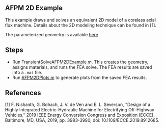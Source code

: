 ## AFPM 2D Example

This example draws and solves an equivalent 2D model of a coreless axial flux machine. Details about the 2D modeling technique can be found in [1].

The parameterized geometry is available [here](AFPM2DDrawing.pdf)

## Steps

- Run [TransientSolveAFPM2DExample.m](./TransientSolveAFPM2DExample.m). This creates the geometry, assigns materials, and runs the FEA solve. The FEA results are saved into a `.mat` file.
- Run [AFPM2DPlots.m](./AFPM2DPlots.m) to generate plots from the saved FEA results.

## References

[1] F. Nishanth, G. Bohach, J. V. de Ven and E. L. Severson, "Design of a Highly Integrated Electric-Hydraulic Machine for Electrifying Off-Highway Vehicles," 2019 IEEE Energy Conversion Congress and Exposition (ECCE), Baltimore, MD, USA, 2019, pp. 3983-3990, doi: 10.1109/ECCE.2019.8912685.
